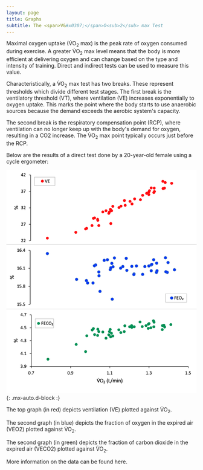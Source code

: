 ```yaml
---
layout: page
title: Graphs
subtitle: The <span>V&#x0307;</span>O<sub>2</sub> max Test
---
```


Maximal oxygen uptake (<span>V&#x0307;</span>O<sub>2</sub> max) is the peak rate of oxygen consumed during exercise. A greater <span>V&#x0307;</span>O<sub>2</sub> max level means that the body is more efficient at delivering oxygen and can change based on the type and intensity of training. Direct and indirect tests can be used to measure this value. 

Characteristically, a <span>V&#x0307;</span>O<sub>2</sub> max test has two breaks. These represent thresholds which divide different test stages. The first break is the ventilatory threshold (VT), where ventilation (VE) increases exponentially to oxygen uptake. This marks the point where the body starts to use anaerobic sources because the demand exceeds the aerobic system's capacity.

The second break is the respiratory compensation point (RCP), where ventilation can no longer keep up with the body's demand for oxygen, resulting in a CO2 increase. The <span>V&#x0307;</span>O<sub>2</sub> max point typically occurs just before the RCP.

Below are the results of a direct test done by a 20-year-old female using a cycle ergometer:

![Graph](images/graph.png){: .mx-auto.d-block :}

The top graph (in red) depicts ventilation (VE) plotted against <span>V&#x0307;</span>O<sub>2</sub>. 

The second graph (in blue) depicts the fraction of oxygen in the expired air (VEO2) plotted against <span>V&#x0307;</span>O<sub>2</sub>. 

The second graph (in green) depicts the fraction of carbon dioxide in the expired air (VECO2) plotted against <span>V&#x0307;</span>O<sub>2</sub>.

More information on the data can be found here.
